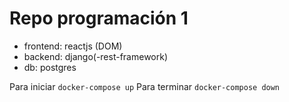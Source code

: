 # Repo programación 1
* frontend: reactjs (DOM)
* backend: django(-rest-framework)
* db: postgres

Para iniciar `docker-compose up`
Para terminar `docker-compose down`
